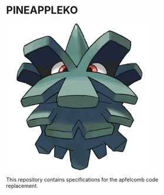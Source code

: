 # PINEAPPLEKO

<img alt="Pineko" src="_assets/pineco.png" width=400/>

This repository contains specifications for the apfelcomb code replacement.
